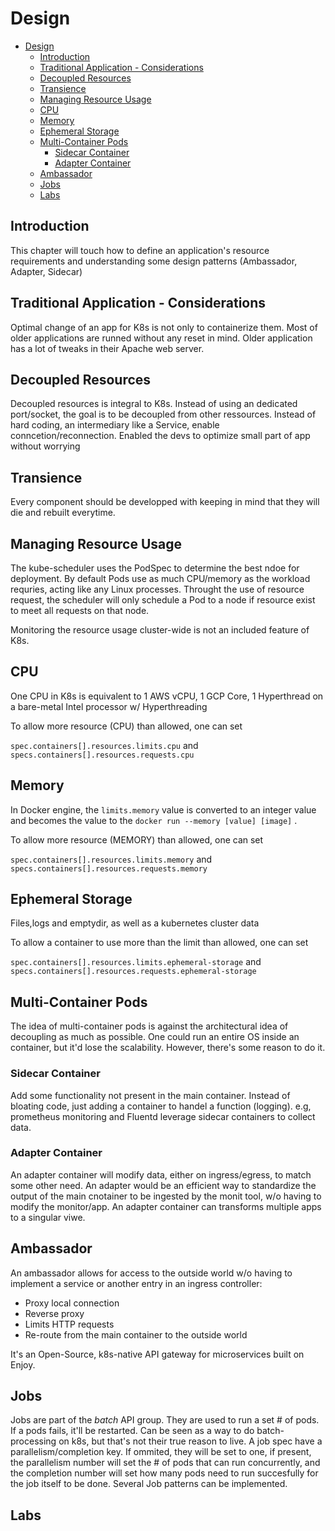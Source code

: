 # Design

- [Design](#design)
  - [Introduction](#introduction)
  - [Traditional Application - Considerations](#traditional-application---considerations)
  - [Decoupled Resources](#decoupled-resources)
  - [Transience](#transience)
  - [Managing Resource Usage](#managing-resource-usage)
  - [CPU](#cpu)
  - [Memory](#memory)
  - [Ephemeral Storage](#ephemeral-storage)
  - [Multi-Container Pods](#multi-container-pods)
    - [Sidecar Container](#sidecar-container)
    - [Adapter Container](#adapter-container)
  - [Ambassador](#ambassador)
  - [Jobs](#jobs)
  - [Labs](#labs)

## Introduction

This chapter will touch how to define an application's resource requirements and understanding some design patterns (Ambassador, Adapter, Sidecar)

## Traditional Application - Considerations

Optimal change of an app for K8s is not only to containerize them. Most of older applications are runned without any reset in mind. Older application has a lot of tweaks in their Apache web server. 

## Decoupled Resources

Decoupled resources is integral to K8s. Instead of using an dedicated port/socket, the goal is to be decoupled from other ressources. Instead of hard coding, an intermediary like a Service, enable conncetion/reconnection. Enabled the devs to optimize small part of app without worrying 

## Transience

Every component should be developped with keeping in mind that they will die and rebuilt everytime. 

## Managing Resource Usage

The kube-scheduler uses the PodSpec to determine the best ndoe for deployment. By default Pods use as much CPU/memory as the workload requries, acting like any Linux processes. Throught the use of resource request, the scheduler will only schedule a Pod to a node if resource exist to meet all requests on that node. 

Monitoring the resource usage cluster-wide is not an included feature of K8s.

## CPU

One CPU in K8s is equivalent to 1 AWS vCPU, 1 GCP Core, 1 Hyperthread on a bare-metal Intel processor w/ Hyperthreading

To allow more resource (CPU) than allowed, one can set

`spec.containers[].resources.limits.cpu` and `specs.containers[].resources.requests.cpu`

## Memory

In Docker engine, the `limits.memory` value is converted to an integer value and becomes the value to the `docker run --memory [value] [image]` . 

To allow more resource (MEMORY) than allowed, one can set

`spec.containers[].resources.limits.memory` and `specs.containers[].resources.requests.memory`

## Ephemeral Storage

Files,logs and emptydir, as well as a kubernetes cluster data

To allow a container to use more than the limit than allowed, one can set

`spec.containers[].resources.limits.ephemeral-storage` and `specs.containers[].resources.requests.ephemeral-storage`

## Multi-Container Pods

The idea of multi-container pods is against the architectural idea of decoupling as much as possible. One could run an entire OS inside an container, but it'd lose the scalability. However, there's some reason to do it.

### Sidecar Container

Add some functionality not present in the main container. Instead of bloating code, just adding a container to handel a function (logging). e.g, prometheus monitoring and Fluentd leverage sidecar containers to collect data.

### Adapter Container

An adapter container will modify data, either on ingress/egress, to match some other need. An adapter would be an efficient way to standardize the output of the main cnotainer to be ingested by the monit tool, w/o having to modify the monitor/app. An adapter container can transforms multiple apps to a singular viwe.

## Ambassador

An ambassador allows for access to the outside world w/o having to implement a service or another entry in an ingress controller:

* Proxy local connection
* Reverse proxy
* Limits HTTP requests
* Re-route from the main container to the outside world

It's an Open-Source, k8s-native API gateway for microservices built on Enjoy.

## Jobs

Jobs are part of the *batch* API group. They are used to run a set # of pods. If a pods fails, it'll be restarted. Can be seen as a way to do batch-processing on k8s, but that's not their true reason to live. A job spec have a parallelism/completion key. If ommited, they will be set to one, if present, the parallelism number will set the # of pods that can run concurrently, and the completion number will set how many pods need to run succesfully for the job itself to be done. Several Job patterns can be implemented.

## Labs

